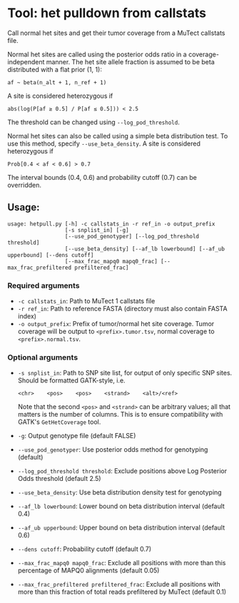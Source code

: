 # Tool: het pulldown from callstats

Call normal het sites and get their tumor coverage from a MuTect callstats file.

Normal het sites are called using the posterior odds ratio in a coverage-independent manner. 
The het site allele fraction is assumed to be beta distributed with a flat prior (1, 1):

```
af ~ beta(n_alt + 1, n_ref + 1)
```

A site is considered heterozygous if

```
abs(log(P[af ≥ 0.5] / P[af ≤ 0.5])) < 2.5
```

The threshold can be changed using `--log_pod_threshold`.

Normal het sites can also be called using a simple beta distribution test.
To use this method, specify `--use_beta_density`.
A site is considered heterozygous if

```
Prob[0.4 < af < 0.6] > 0.7
```

The interval bounds (0.4, 0.6) and probability cutoff (0.7) can be overridden.


## Usage:

```
usage: hetpull.py [-h] -c callstats_in -r ref_in -o output_prefix 
                  [-s snplist_in] [-g] 
                  [--use_pod_genotyper] [--log_pod_threshold threshold]
                  [--use_beta_density] [--af_lb lowerbound] [--af_ub upperbound] [--dens cutoff]
                  [--max_frac_mapq0 mapq0_frac] [--max_frac_prefiltered prefiltered_frac]

```

### Required arguments

* `-c callstats_in`: Path to MuTect 1 callstats file
* `-r ref_in`: Path to reference FASTA (directory must also contain FASTA index)
* `-o output_prefix`: Prefix of tumor/normal het site coverage. Tumor coverage will be output to `<prefix>.tumor.tsv`, normal coverage to `<prefix>.normal.tsv`.

### Optional arguments

* `-s snplist_in`: Path to SNP site list, for output of only specific SNP sites. Should be formatted GATK-style, i.e.

   ```
   <chr>    <pos>    <pos>    <strand>    <alt>/<ref>
   ```
   
  Note that the second `<pos>` and `<strand>` can be arbitrary values; all that matters is the number of columns.
  This is to ensure compatibility with GATK's `GetHetCoverage` tool.
* `-g`: Output genotype file (default FALSE)
* `--use_pod_genotyper`: Use posterior odds method for genotyping (default)
* `--log_pod_threshold threshold`: Exclude positions above Log Posterior Odds threshold (default 2.5)
* `--use_beta_density`: Use beta distribution density test for genotyping
* `--af_lb lowerbound`: Lower bound on beta distribution interval (default 0.4)
* `--af_ub upperbound`: Upper bound on beta distribution interval (default 0.6)
* `--dens cutoff`: Probability cutoff (default 0.7)
* `--max_frac_mapq0 mapq0_frac`: Exclude all positions with more than this percentage of MAPQ0 alignments (default 0.05)
* `--max_frac_prefiltered prefiltered_frac`: Exclude all positions with more than this fraction of total reads prefiltered by MuTect (default 0.1)